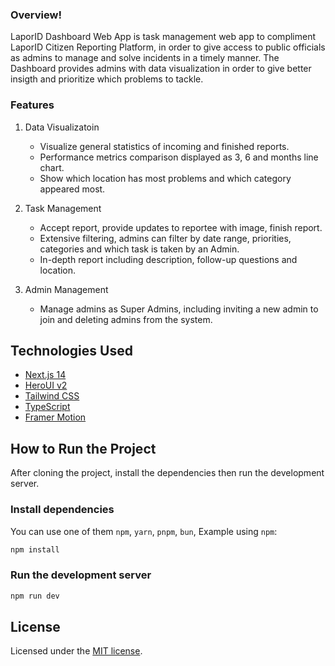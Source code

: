 ### Overview!

LaporID Dashboard Web App is task management web app to compliment LaporID Citizen Reporting Platform, in order to give access to public officials as admins to manage and solve incidents in a timely manner. The Dashboard provides admins with data visualization in order to give better insigth and prioritize which problems to tackle.

### Features

1. Data Visualizatoin

   - Visualize general statistics of incoming and finished reports.
   - Performance metrics comparison displayed as 3, 6 and months line chart.
   - Show which location has most problems and which category appeared most.

2. Task Management

   - Accept report, provide updates to reportee with image, finish report.
   - Extensive filtering, admins can filter by date range, priorities, categories and which task is taken by an Admin.
   - In-depth report including description, follow-up questions and location.

3. Admin Management
   - Manage admins as Super Admins, including inviting a new admin to join and deleting admins from the system.

## Technologies Used

- [Next.js 14](https://nextjs.org/docs/getting-started)
- [HeroUI v2](https://heroui.com/)
- [Tailwind CSS](https://tailwindcss.com/)
- [TypeScript](https://www.typescriptlang.org/)
- [Framer Motion](https://www.framer.com/motion/)

## How to Run the Project

After cloning the project, install the dependencies then run the development server.

### Install dependencies

You can use one of them `npm`, `yarn`, `pnpm`, `bun`, Example using `npm`:

```bash
npm install
```

### Run the development server

```bash
npm run dev
```

## License

Licensed under the [MIT license](https://github.com/heroui-inc/next-app-template/blob/main/LICENSE).
